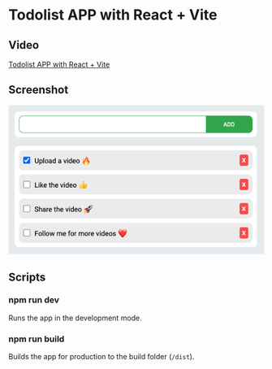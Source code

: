 # Todolist APP with React + Vite

## Video
[Todolist APP with React + Vite](https://www.tiktok.com/@liorrabinovich/video/7131668288299388162)

## Screenshot
![screenshots](https://raw.githubusercontent.com/LiorRabinovich/react-todolist/master/screenshot.png)

## Scripts

### npm run dev
Runs the app in the development mode.


### npm run build
Builds the app for production to the build folder (`/dist`).

